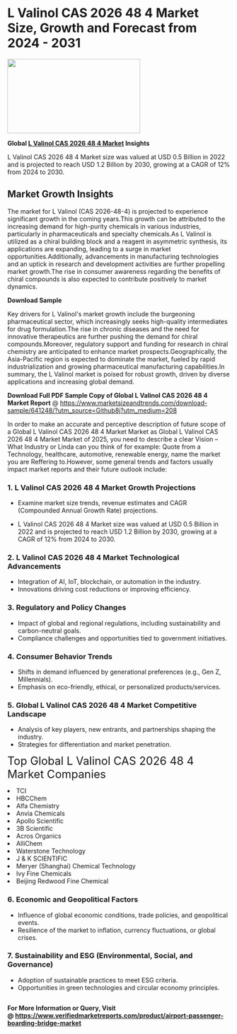<H1>L Valinol CAS 2026 48 4 Market Size, Growth and Forecast from 2024 - 2031</H1><img class="aligncenter size-medium wp-image-584254" src="https://thirdeyenews.in/wp-content/uploads/2024/09/Global-Market-Research-300x168.jpeg" alt="" width="300" height="168" /><p><strong>Global&nbsp;<a href="https://www.marketsizeandtrends.com/download-sample/641248/?utm_source=Github8j?utm_medium=208">L Valinol CAS 2026 48 4 Market</a> Insights</strong></p><p>L Valinol CAS 2026 48 4 Market size was valued at USD 0.5 Billion in 2022 and is projected to reach USD 1.2 Billion by 2030, growing at a CAGR of 12% from 2024 to 2030.</p><p><h2>Market Growth Insights</h2> <p>The market for L Valinol (CAS 2026-48-4) is projected to experience significant growth in the coming years.This growth can be attributed to the increasing demand for high-purity chemicals in various industries, particularly in pharmaceuticals and specialty chemicals.As L Valinol is utilized as a chiral building block and a reagent in asymmetric synthesis, its applications are expanding, leading to a surge in market opportunities.Additionally, advancements in manufacturing technologies and an uptick in research and development activities are further propelling market growth.The rise in consumer awareness regarding the benefits of chiral compounds is also expected to contribute positively to market dynamics.</p> <p><strong>Download Sample</strong></p> <p>Key drivers for L Valinol's market growth include the burgeoning pharmaceutical sector, which increasingly seeks high-quality intermediates for drug formulation.The rise in chronic diseases and the need for innovative therapeutics are further pushing the demand for chiral compounds.Moreover, regulatory support and funding for research in chiral chemistry are anticipated to enhance market prospects.Geographically, the Asia-Pacific region is expected to dominate the market, fueled by rapid industrialization and growing pharmaceutical manufacturing capabilities.In summary, the L Valinol market is poised for robust growth, driven by diverse applications and increasing global demand.</p> <p><span class=""><strong>Download Full PDF Sample Copy of Global L Valinol CAS 2026 48 4 Market Report</strong> @ <a href="https://www.marketsizeandtrends.com/download-sample/641248/?utm_source=Github8j?utm_medium=208" target="_blank">https://www.marketsizeandtrends.com/download-sample/641248/?utm_source=Github8j?utm_medium=208</a></span></p><p>In order to make an accurate and perceptive description of future scope of a Global&nbsp;L Valinol CAS 2026 48 4 Market Market as Global&nbsp;L Valinol CAS 2026 48 4 Market Market of 2025, you need to describe a clear Vision &ndash; What Industry or Linda can you think of for example: Quote from a Technology, healthcare, automotive, renewable energy, name the market you are Reffering to.However, some general trends and factors usually impact market reports and their future outlook include:</p><h3>1.&nbsp;<strong>L Valinol CAS 2026 48 4 Market Growth Projections</strong></h3><ul><li>Examine market size trends, revenue estimates and CAGR (Compounded Annual Growth Rate) projections.</li><li><p>L Valinol CAS 2026 48 4 Market size was valued at USD 0.5 Billion in 2022 and is projected to reach USD 1.2 Billion by 2030, growing at a CAGR of 12% from 2024 to 2030.</p></li></ul><h3>2.&nbsp;<strong>L Valinol CAS 2026 48 4 Market Technological Advancements</strong></h3><ul><li>Integration of AI, IoT, blockchain, or automation in the industry.</li><li>Innovations driving cost reductions or improving efficiency.</li></ul><h3>3.&nbsp;<strong>Regulatory and Policy Changes</strong></h3><ul><li>Impact of global and regional regulations, including sustainability and carbon-neutral goals.</li><li>Compliance challenges and opportunities tied to government initiatives.</li></ul><h3>4.&nbsp;<strong>Consumer Behavior Trends</strong></h3><ul><li>Shifts in demand influenced by generational preferences (e.g., Gen Z, Millennials).</li><li>Emphasis on eco-friendly, ethical, or personalized products/services.</li></ul><h3>5.&nbsp;<strong>Global L Valinol CAS 2026 48 4 Market Competitive Landscape</strong></h3><ul><li>Analysis of key players, new entrants, and partnerships shaping the industry.</li><li>Strategies for differentiation and market penetration.</li></ul><p data-pm-slice="1 1 []"><span style="color: inherit; font-family: inherit; font-size: 25px;">Top Global L Valinol CAS 2026 48 4 Market Companies</span></p><div class="" data-test-id=""><p><li>TCI</li><li> HBCChem</li><li> Alfa Chemistry</li><li> Anvia Chemicals</li><li> Apollo Scientific</li><li> 3B Scientific</li><li> Acros Organics</li><li> AlliChem</li><li> Waterstone Technology</li><li> J & K SCIENTIFIC</li><li> Meryer (Shanghai) Chemical Technology</li><li> Ivy Fine Chemicals</li><li> Beijing Redwood Fine Chemical</li></p></div><h3>6.&nbsp;<strong>Economic and Geopolitical Factors</strong></h3><ul><li>Influence of global economic conditions, trade policies, and geopolitical events.</li><li>Resilience of the market to inflation, currency fluctuations, or global crises.</li></ul><h3>7.&nbsp;<strong>Sustainability and ESG (Environmental, Social, and Governance)</strong></h3><ul><li>Adoption of sustainable practices to meet ESG criteria.</li><li>Opportunities in green technologies and circular economy principles.</li></ul><h2><strong style="font-size: 14px;">For More Information or Query, Visit @&nbsp;</strong><a style="background-color: #ffffff; font-size: 14px;" href="https://www.marketsizeandtrends.com/report/l-valinol-cas-2026-48-4-market/" target="_blank">https://www.verifiedmarketreports.com/product/airport-passenger-boarding-bridge-market</a></h2>